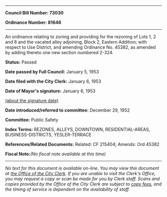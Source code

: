 

********

**Council Bill Number: 73030**
   
**Ordinance Number: 81646**
********

 An ordinance relating to zoning and providing for the rezoning of Lots 1, 2 and 8 and the vacated alley adjoining, Block 2, Eastern Addition; with respect to Use District, and amending Ordinance No. 45382, as amended by adding thereto one new section numbered 2-324.

**Status:** Passed
   
**Date passed by Full Council:** January 5, 1953
   
**Date filed with the City Clerk:** January 6, 1953
   
**Date of Mayor's signature:** January 6, 1953
   
[(about the signature date)](/~public/approvaldate.htm)
   
   
   
**Date introduced/referred to committee:** December 29, 1952
   
**Committee:** Public Safety
   
   
**Index Terms:** REZONES, ALLEYS, DOWNTOWN, RESIDENTIAL-AREAS, BUSINESS-DISTRICTS, YESLER-TERRACE

**References/Related Documents:** Related: CF 215404; Amends: Ord 45382

**Fiscal Note:**_(No fiscal note available at this time)_
********

_No text for this document is available on-line. You may view this document at [the Office of the City Clerk](http://www.seattle.gov/leg/clerk/contactUs.htm). If you are unable to visit the Clerk's Office, you may request a copy or scan be made for you by Clerk staff. Scans and copies provided by the Office of the City Clerk are subject to [copy fees](http://clerk.seattle.gov/~public/clerkfees.htm), and the timing of service is dependent on the availability of staff._

